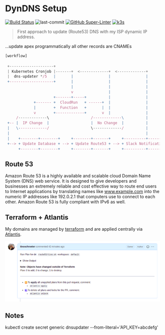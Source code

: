 # DynDNS Setup

[![Build Status](https://jenkins.tino.sh/buildStatus/icon?job=DynDNS%2Fmaster)](https://jenkins.tino.sh/job/DynDNS/job/master/)
![last-commit](https://img.shields.io/github/last-commit/tinoschroeter/DynDNS.svg?style=flat)
[![GitHub Super-Linter](https://github.com/tinoschroeter/DynDNS/workflows/Lint%20Code%20Base/badge.svg)](https://github.com/tinoschroeter/DynDNS/actions/workflows/linter.yml)
[![k3s](https://img.shields.io/badge/run%20on%20-Raspberry%20Pi-red)](https://github.com/tinoschroeter/k8s.homelab)

> First approach to update (Route53) DNS with my ISP dynamic IP address.

...update apex programmatically all other records are CNAMEs


```js
[workflow]

 +--------------------+
 | Kubernetes Cronjob |-------+  <-------------+  <-------------+
 |  dns-updater */5   |       |                |                |
 +--------------------+       |                |                |
                              |                |                |
                              v                |                |
                      +-------+-----+          |                |
             +------- +  CloudRun   + ------+  |                |
             |        +  Function   +       |  |                |
             v        +-------------+       v  |                |
     /-------------\                   /-------------\          |
 +-- |  IP Change  |                   |  No Change  |          |
 |   \-------------/                   \-------------/          |
 |                                                              |
 |    +--------+--------+     +--------+-------+     +----------+---------+
 +--> + Update Database + --> + Update Route53 + --> + Slack Notification +
      +--------+--------+     +--------+-------+     +----------+---------+

```
## Route 53 

Amazon Route 53 is a highly available and scalable cloud Domain Name System (DNS) web service. 
It is designed to give developers and businesses an extremely reliable and cost effective way to route end users to Internet applications 
by translating names like www.example.com into the numeric IP addresses like 192.0.2.1 that computers use to connect to each other. 
Amazon Route 53 is fully compliant with IPv6 as well.

## Terraform + Atlantis

My domains are managed by [terraform](https://www.terraform.io/) and are applied centrally via [Atlantis](https://www.runatlantis.io/).

![Pull request](https://raw.githubusercontent.com/tinoschroeter/DynDNS/master/docs/atlantis.png)

## Notes

kubectl create secret generic dnsupdater --from-literal='API_KEY=abcdefg'

